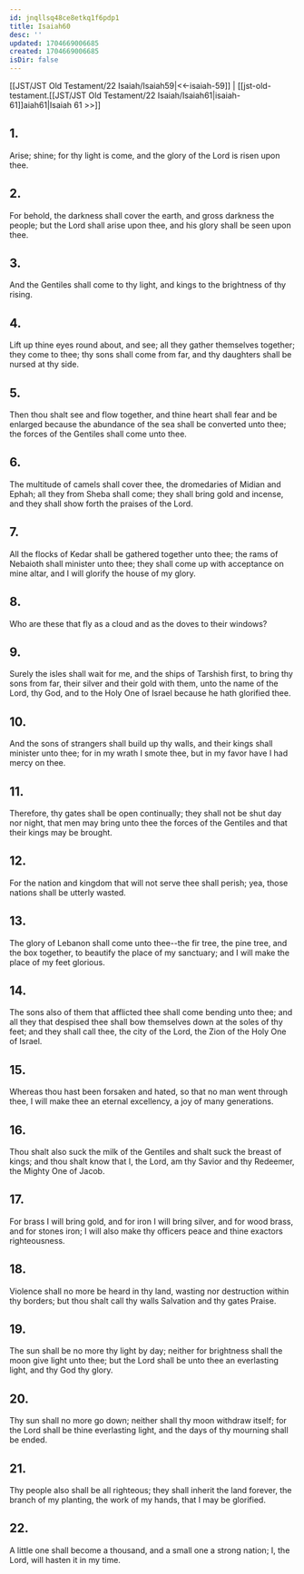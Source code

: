 ```yaml
---
id: jnqllsq48ce8etkq1f6pdp1
title: Isaiah60
desc: ''
updated: 1704669006685
created: 1704669006685
isDir: false
---
```

[[JST/JST Old Testament/22 Isaiah/Isaiah59|<<-isaiah-59]] | [[jst-old-testament.[[JST/JST Old Testament/22 Isaiah/Isaiah61|isaiah-61]]aiah61|Isaiah 61 >>]]
## 1.
Arise; shine; for thy light is come, and the glory of the Lord is risen upon thee.
## 2.
For behold, the darkness shall cover the earth, and gross darkness the people; but the Lord shall arise upon thee, and his glory shall be seen upon thee.
## 3.
And the Gentiles shall come to thy light, and kings to the brightness of thy rising.
## 4.
Lift up thine eyes round about, and see; all they gather themselves together; they come to thee; thy sons shall come from far, and thy daughters shall be nursed at thy side.
## 5.
Then thou shalt see and flow together, and thine heart shall fear and be enlarged because the abundance of the sea shall be converted unto thee; the forces of the Gentiles shall come unto thee.
## 6.
The multitude of camels shall cover thee, the dromedaries of Midian and Ephah; all they from Sheba shall come; they shall bring gold and incense, and they shall show forth the praises of the Lord.
## 7.
All the flocks of Kedar shall be gathered together unto thee; the rams of Nebaioth shall minister unto thee; they shall come up with acceptance on mine altar, and I will glorify the house of my glory.
## 8.
Who are these that fly as a cloud and as the doves to their windows?
## 9.
Surely the isles shall wait for me, and the ships of Tarshish first, to bring thy sons from far, their silver and their gold with them, unto the name of the Lord, thy God, and to the Holy One of Israel because he hath glorified thee.
## 10.
And the sons of strangers shall build up thy walls, and their kings shall minister unto thee; for in my wrath I smote thee, but in my favor have I had mercy on thee.
## 11.
Therefore, thy gates shall be open continually; they shall not be shut day nor night, that men may bring unto thee the forces of the Gentiles and that their kings may be brought.
## 12.
For the nation and kingdom that will not serve thee shall perish; yea, those nations shall be utterly wasted.
## 13.
The glory of Lebanon shall come unto thee\--the fir tree, the pine tree, and the box together, to beautify the place of my sanctuary; and I will make the place of my feet glorious.
## 14.
The sons also of them that afflicted thee shall come bending unto thee; and all they that despised thee shall bow themselves down at the soles of thy feet; and they shall call thee, the city of the Lord, the Zion of the Holy One of Israel.
## 15.
Whereas thou hast been forsaken and hated, so that no man went through thee, I will make thee an eternal excellency, a joy of many generations.
## 16.
Thou shalt also suck the milk of the Gentiles and shalt suck the breast of kings; and thou shalt know that I, the Lord, am thy Savior and thy Redeemer, the Mighty One of Jacob.
## 17.
For brass I will bring gold, and for iron I will bring silver, and for wood brass, and for stones iron; I will also make thy officers peace and thine exactors righteousness.
## 18.
Violence shall no more be heard in thy land, wasting nor destruction within thy borders; but thou shalt call thy walls Salvation and thy gates Praise.
## 19.
The sun shall be no more thy light by day; neither for brightness shall the moon give light unto thee; but the Lord shall be unto thee an everlasting light, and thy God thy glory.
## 20.
Thy sun shall no more go down; neither shall thy moon withdraw itself; for the Lord shall be thine everlasting light, and the days of thy mourning shall be ended.
## 21.
Thy people also shall be all righteous; they shall inherit the land forever, the branch of my planting, the work of my hands, that I may be glorified.
## 22.
A little one shall become a thousand, and a small one a strong nation; I, the Lord, will hasten it in my time.

